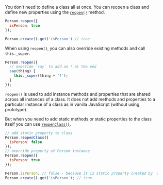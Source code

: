 You don't need to define a class all at once. You can reopen a class and
define new properties using the [`reopen()`][1] method.

[1]: https://api.emberjs.com/classes/Ember.Object.html#method_reopen

```javascript
Person.reopen({
  isPerson: true
});

Person.create().get('isPerson') // true
```

When using `reopen()`, you can also override existing methods and
call `this._super`.


```javascript
Person.reopen({
  // override `say` to add an ! at the end
  say(thing) {
    this._super(thing + '!');
  }
});
```

`reopen()` is used to add instance methods and properties that are shared
across all instances of a class. It does not add
methods and properties to a particular instance of a class as in vanilla JavaScript (without using prototype).

But when you need to add static methods or static properties to the class itself
you can use [`reopenClass()`][1].

[1]: https://api.emberjs.com/classes/Ember.Object.html#method_reopenClass

```javascript
// add static property to class
Person.reopenClass({
  isPerson: false
});
// override property of Person instance
Person.reopen({
  isPerson: true
});

Person.isPerson; // false - because it is static property created by `reopenClass`
Person.create().get('isPerson'); // true
```
